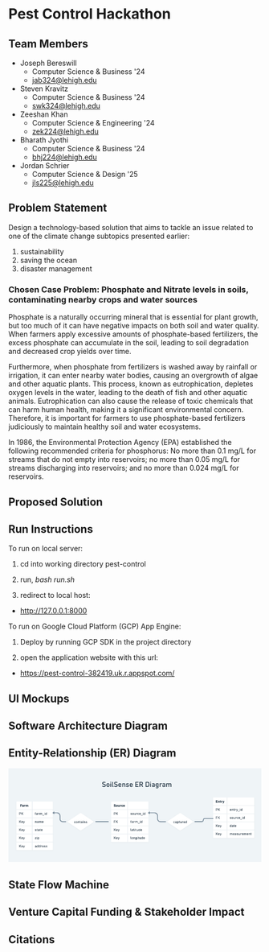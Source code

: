 # Pest Control Hackathon

## Team Members

- Joseph Bereswill
  - Computer Science & Business '24
  - <jab324@lehigh.edu>
- Steven Kravitz
  - Computer Science & Business '24
  - <swk324@lehigh.edu>
- Zeeshan Khan
  - Computer Science & Engineering '24
  - <zek224@lehigh.edu>
- Bharath Jyothi
  - Computer Science & Business '24
  - <bhj224@lehigh.edu>
- Jordan Schrier
  - Computer Science & Design '25
  - <jls225@lehigh.edu>

## Problem Statement

Design a technology-based solution that aims to tackle an issue related to one of the climate change subtopics presented earlier: 

1. sustainability
2. saving the ocean
3. disaster management

### Chosen Case Problem: Phosphate and Nitrate levels in soils, contaminating nearby crops and water sources

<p>Phosphate is a naturally occurring mineral that is essential for plant growth, but too much of it can have negative impacts on both soil and water quality. When farmers apply excessive amounts of phosphate-based fertilizers, the excess phosphate can accumulate in the soil, leading to soil degradation and decreased crop yields over time.</p>

<p>Furthermore, when phosphate from fertilizers is washed away by rainfall or irrigation, it can enter nearby water bodies, causing an overgrowth of algae and other aquatic plants. This process, known as eutrophication, depletes oxygen levels in the water, leading to the death of fish and other aquatic animals. Eutrophication can also cause the release of toxic chemicals that can harm human health, making it a significant environmental concern. Therefore, it is important for farmers to use phosphate-based fertilizers judiciously to maintain healthy soil and water ecosystems.</p>

<p>In 1986, the Environmental Protection Agency (EPA) established the following recommended criteria for phosphorus: No more than 0.1 mg/L for streams that do not empty into reservoirs; no more than 0.05 mg/L for streams discharging into reservoirs; and no more than 0.024 mg/L for reservoirs.</p>

## Proposed Solution



## Run Instructions

To run on local server: 

1. cd into working directory pest-control

2. run, *bash run.sh*

3. redirect to local host: 
  - <http://127.0.0.1:8000>

To run on Google Cloud Platform (GCP) App Engine:

1. Deploy by running GCP SDK in the project directory

2. open the application website with this url: 
  - <https://pest-control-382419.uk.r.appspot.com/>

## UI Mockups

## Software Architecture Diagram

## Entity-Relationship (ER) Diagram

![ER Diagram 2](ReadmeArtifacts/soilsense_er.png)

## State Flow Machine

## Venture Capital Funding & Stakeholder Impact

## Citations

